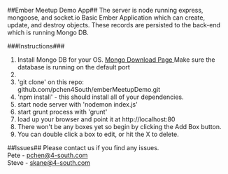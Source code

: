 ##Ember Meetup Demo App##
The server is node running express, mongoose, and socket.io
Basic Ember Application which can create, update, and destroy objects. These records are
persisted to the back-end which is running Mongo DB.
<br>

###Instructions###
1. Install Mongo DB for your OS. <a href = "http://www.mongodb.org/downloads"> Mongo Download Page </a> Make sure the database is running on the default port
27017.
2. 'git clone' on this repo: github.com/pchen4South/emberMeetupDemo.git
3. 'npm install' - this should install all of your dependencies.
4. start node server with 'nodemon index.js'
5. start grunt process with 'grunt'
6. load up your browser and point it at http://localhost:80
7. There won't be any boxes yet so begin by clicking the Add Box button.
8. You can double click a box to edit, or hit the X to delete.

##Issues##
Please contact us if you find any issues.
<br>
Pete - pchen@4-south.com <br>
Steve - skane@4-south.com


